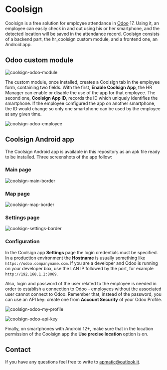 # Coolsign

Coolsign is a free solution for employee attendance in [Odoo](https://www.odoo.com/) 17. Using it, an employee can easily check in and out using his or her smartphone, and the detected location will be saved in the attendance record. Coolsign consists of a backend part, the hr_coolsign custom module, and a frontend one, an Android app.

## Odoo custom module

![coolsign-odoo-module](https://github.com/apmatic/coolsign/assets/168338449/c522201c-4385-418d-a0fa-c3cdc5e7d11e)

The custom module, once installed, creates a Coolsign tab in the employee form, containing two fields. With the first, **Enable Coolsign App**, the HR Manager can enable or disable the use of the app for that employee.
The second one, **Coolsign App ID**, records the ID which uniquely identifies the smartphone. If the employee configured the app on another smartphone, the ID would change so only one smartphone can be used by the employee at any given time.

![coolsign-odoo-employee](https://github.com/apmatic/coolsign/assets/168338449/1ee13a4a-646a-461a-adc6-adf7c5553fff)

## Coolsign Android app

The Coolsign Android app is available in this repository as an apk file ready to be installed. Three screenshots of the app follow:

### Main page

![coolsign-main-border](https://github.com/apmatic/coolsign/assets/168338449/f2d76b4f-9f0f-4550-aecc-276d28b12d4c)

### Map page

![coolsign-map-border](https://github.com/apmatic/coolsign/assets/168338449/cd2980d8-ccda-46f9-a3ea-0a1f77f51b4c)

### Settings page

![coolsign-settings-border](https://github.com/apmatic/coolsign/assets/168338449/96d0b4eb-5a79-47e4-af2a-66879d3c7b78)

### Configuration

In the Coolsign app **Settings** page the login credentials must be specified. In a production environment the **Hostname** is usually something like `https://odoo.companyname.com`. If you are a developer and Odoo is running on your developer box, use the LAN IP followed by the port, for example `http://192.168.1.2:8069`.

Also, login and password of the user related to the employee is needed in order to establish a connection to Odoo - employees without the associated user cannot connect to Odoo. Remember that, instead of the password, you can use an API key: create one from **Account Security** of your Odoo Profile.

![coolsign-odoo-my-profile](https://github.com/apmatic/coolsign/assets/168338449/9a91b471-5cb8-473f-ade7-b8d7ad05b5b4)

![coolsign-odoo-api-key](https://github.com/apmatic/coolsign/assets/168338449/d16a51d7-28a8-4a8f-baf3-1cfb37947cca)

Finally, on smartphones with Android 12+, make sure that in the location permission of the Coolsign app the **Use precise location** option is on.

## Contact

If you have any questions feel free to write to apmatic@outlook.it.
